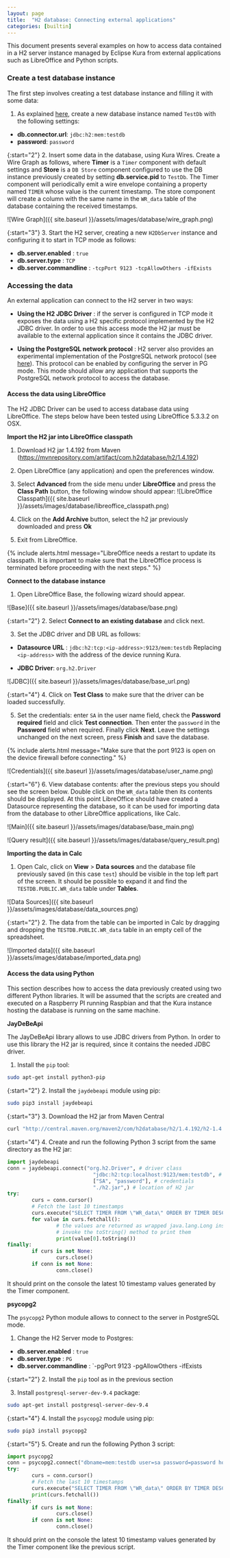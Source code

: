 ```yaml
---
layout: page
title:  "H2 database: Connecting external applications"
categories: [builtin]
---
```


This document presents several examples on how to access data contained in a H2 server instance managed by Eclipse Kura from external applications such as LibreOffice and Python scripts.

### Create a test database instance

The first step involves creating a test database instance and filling it with some data:

1. As explained [here](h2-database.html), create a new database instance named `TestDb` with the following settings:

* **db.connector.url**: `jdbc:h2:mem:testdb`
* **password**: `password`

{:start="2"}
2. Insert some data in the database, using Kura Wires. Create a Wire Graph as follows, where **Timer** is a `Timer` component with default settings and **Store** is a `DB Store` component configured to use the DB instance previously created by setting **db.service.pid** to `TestDb`. The Timer component will periodically emit a wire envelope containing a property named `TIMER` whose value is the current timestamp. The store component will create a column with the same name in the `WR_data` table of the database containing the received timestamps.

![Wire Graph]({{ site.baseurl }}/assets/images/database/wire_graph.png)

{:start="3"}
3. Start the H2 server, creating a new `H2DbServer` instance and configuring it to start in TCP mode as follows:

* **db.server.enabled** : `true`
* **db.server.type** : `TCP`
* **db.server.commandline** : `-tcpPort 9123 -tcpAllowOthers -ifExists`

### Accessing the data

An external application can connect to the H2 server in two ways:

* **Using the H2 JDBC Driver** : if the server is configured in TCP mode it exposes the data using a H2 specific protocol implemented by the H2 JDBC driver. In order to use this access mode the H2 jar must be available to the external application since it contains the JDBC driver.

* **Using the PostgreSQL network protocol** : H2 server also provides an experimental implementation of the PostgreSQL network protocol (see [here](http://www.h2database.com/html/advanced.html#odbc_driver)). This protocol can be enabled by configuring the server in PG mode. This mode should allow any application that supports the PostgreSQL network protocol to access the database.

#### Access the data using LibreOffice

The H2 JDBC Driver can be used to access database data using LibreOffice. The steps below have been tested using LibreOffice 5.3.3.2 on OSX.

**Import the H2 jar into LibreOffice classpath**

  1. Download H2 jar 1.4.192 from Maven (https://mvnrepository.com/artifact/com.h2database/h2/1.4.192)

  2. Open LibreOffice (any application) and open the preferences window.

  3. Select **Advanced** from the side menu under **LibreOffice** and press the **Class Path** button, the following window should appear:
  ![LibreOffice Classpath]({{ site.baseurl }}/assets/images/database/libreoffice_classpath.png)

  4. Click on the **Add Archive** button, select the h2 jar previously downloaded and press **Ok**

  5. Exit from LibreOffice.

{% include alerts.html message="LibreOffice needs a restart to update its classpath. It is important to make sure that the LibreOffice process is terminated before proceeding with the next steps." %}
 
**Connect to the database instance**

1. Open LibreOffice Base, the following wizard should appear.

![Base]({{ site.baseurl }}/assets/images/database/base.png)

{:start="2"}
2. Select **Connect to an existing database** and click next.

3. Set the JDBC driver and DB URL as follows:

  * **Datasource URL** : `jdbc:h2:tcp:<ip-address>:9123/mem:testdb`
        Replacing `<ip-address>` with the address of the device running Kura.

  * **JDBC Driver**: `org.h2.Driver`

![JDBC]({{ site.baseurl }}/assets/images/database/base_url.png)

{:start="4"}
4. Click on **Test Class** to make sure that the driver can be loaded successfully.

5. Set the credentials: enter `SA` in the user name field, check the **Password required** field and click **Test connection**. Then enter the `password` in the **Password** field when required. Finally click **Next**. Leave the settings unchanged on the next screen, press **Finish** and save the database.

{% include alerts.html message="Make sure that the port 9123 is open on the device firewall before connecting." %}

![Credentials]({{ site.baseurl }}/assets/images/database/user_name.png)

{:start="6"}
6. View database contents: after the previous steps you should see the screen below. Double click on the `WR_data` table then its contents should be displayed. At this point LibreOffice should have created a Datasource representing the database, so it can be used for importing data from the database to other LibreOffice applications, like Calc.

![Main]({{ site.baseurl }}/assets/images/database/base_main.png)

![Query result]({{ site.baseurl }}/assets/images/database/query_result.png)

**Importing the data in Calc**

1. Open Calc, click on **View** > **Data sources** and the database file previously saved (in this case `test`) should be visible in the top left part of the screen. It should be possible to expand it and find the `TESTDB.PUBLIC.WR_data` table under **Tables**.

![Data Sources]({{ site.baseurl }}/assets/images/database/data_sources.png)

{:start="2"}
2. The data from the table can be imported in Calc by dragging and dropping the `TESTDB.PUBLIC.WR_data` table in an empty cell of the spreadsheet.

![Imported data]({{ site.baseurl }}/assets/images/database/imported_data.png)
    
#### Access the data using Python

This section describes how to access the data previously created using two different Python libraries. It will be assumed that the scripts are created and executed on a Raspberry PI running Raspbian and that the Kura instance hosting the database is running on the same machine.

**JayDeBeApi**

The JayDeBeApi library allows to use JDBC drivers from Python. In order to use this library the H2 jar is required, since it contains the needed JDBC driver.

1. Install the `pip` tool:

```bash
sudo apt-get install python3-pip
```

{:start="2"}
2. Install the `jaydebeapi` module using pip:

```bash
sudo pip3 install jaydebeapi
```

{:start="3"}
3. Download the H2 jar from Maven Central

```bash
curl "http://central.maven.org/maven2/com/h2database/h2/1.4.192/h2-1.4.192.jar" > h2.jar
```

{:start="4"}
4. Create and run the following Python 3 script from the same directory as the H2 jar:

```python
import jaydebeapi
conn = jaydebeapi.connect("org.h2.Driver", # driver class
                            "jdbc:h2:tcp:localhost:9123/mem:testdb", # JDBC url
                            ["SA", "password"], # credentials
                            "./h2.jar",) # location of H2 jar
try:
        curs = conn.cursor()
        # Fetch the last 10 timestamps
        curs.execute("SELECT TIMER FROM \"WR_data\" ORDER BY TIMER DESC LIMIT 10")
        for value in curs.fetchall():
                # the values are returned as wrapped java.lang.Long instances
                # invoke the toString() method to print them
                print(value[0].toString())
finally:
        if curs is not None:
                curs.close()
        if conn is not None:
                conn.close()
```

It should print on the console the latest 10 timestamp values generated by the Timer component.

**psycopg2**

The `psycopg2` Python module allows to connect to the server in PostgreSQL mode.

1. Change the H2 Server mode to Postgres:

  * **db.server.enabled** : `true`
  * **db.server.type** : `PG`
  * **db.server.commandline** : `-pgPort 9123 -pgAllowOthers -ifExists

{:start="2"}
2. Install the `pip` tool as in the previous section

3. Install `postgresql-server-dev-9.4` package:

```bash
sudo apt-get install postgresql-server-dev-9.4
```

{:start="4"}
4. Install the `psycopg2` module using pip:

```bash
sudo pip3 install psycopg2
```

{:start="5"}
5. Create and run the following Python 3 script:

```python
import psycopg2
conn = psycopg2.connect("dbname=mem:testdb user=sa password=password host=localhost port=9123")
try:
        curs = conn.cursor()
        # Fetch the last 10 timestamps
        curs.execute("SELECT TIMER FROM \"WR_data\" ORDER BY TIMER DESC LIMIT 10")
        print(curs.fetchall())
finally:
        if curs is not None:
                curs.close()
        if conn is not None:
                conn.close()
```

It should print on the console the latest 10 timestamp values generated by the Timer component like the previous script.
